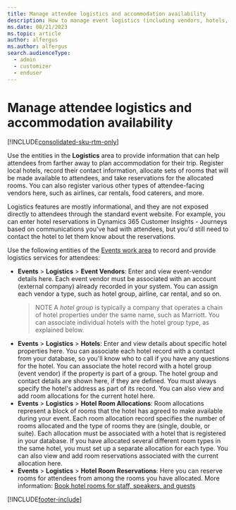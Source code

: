 ```yaml
---
title: Manage attendee logistics and accommodation availability
description: How to manage event logistics (including vendors, hotels, room allocations, and reservations) in Dynamics 365 Customer Insights - Journeys.
ms.date: 08/21/2023
ms.topic: article
author: alfergus
ms.author: alfergus
search.audienceType: 
  - admin
  - customizer
  - enduser
---
```


# Manage attendee logistics and accommodation availability

[!INCLUDE[consolidated-sku-rtm-only](./includes/consolidated-sku-rtm-only.md)]

Use the entities in the **Logistics** area to provide information that can help attendees from farther away to plan accommodation for their trip. Register local hotels, record their contact information, allocate sets of rooms that will be made available to attendees, and take reservations for the allocated rooms. You can also register various other types of attendee-facing vendors here, such as airlines, car rentals, food caterers, and more.

Logistics features are mostly informational, and they are not exposed directly to attendees through the standard event website. For example, you can enter hotel reservations in Dynamics 365 Customer Insights - Journeys based on communications you've had with attendees, but you'd still need to contact the hotel to let them know about the reservations.

Use the following entities of the [Events work area](open-events.md) to record and provide logistics services for attendees:

- **Events** > **Logistics** > **Event Vendors**: Enter and view event-vendor details here. Each event vendor must be associated with an account (external company) already recorded in your system. You can assign each vendor a type, such as hotel group, airline, car rental, and so on. 
    > NOTE
    > A *hotel group* is typically a company that operates a chain of hotel properties under the same name, such as Marriott. You can associate individual hotels with the hotel group type, as explained below. 
- **Events** > **Logistics** > **Hotels**: Enter and view details about specific hotel properties here. You can associate each hotel record with a contact from your database, so you'll know who to call if you have any questions for the hotel. You can associate the hotel record with a hotel group (event vendor) if the property is part of a group. The hotel group and contact details are shown here, if they are defined. You must always specify the hotel's address as part of its record. You can also view and add room allocations for the current hotel here.
- **Events** > **Logistics** > **Hotel Room Allocations**: Room allocations represent a block of rooms that the hotel has agreed to make available during your event. Each room allocation record specifies the number of rooms allocated and the type of rooms they are (single, double, or suite). Each allocation must be associated with a hotel that is registered in your database. If you have allocated several different room types in the same hotel, you must set up a separate allocation for each type. You can also view and add room reservations associated with the current allocation here.
- **Events** > **Logistics** > **Hotel Room Reservations**: Here you can reserve rooms for attendees from among the rooms you have allocated. More information: [Book hotel rooms for staff, speakers, and guests](invite-register-house-event-attendees.md#book-hotel-rooms-for-staff-speakers-and-guests)

[!INCLUDE[footer-include](./includes/footer-banner.md)]
